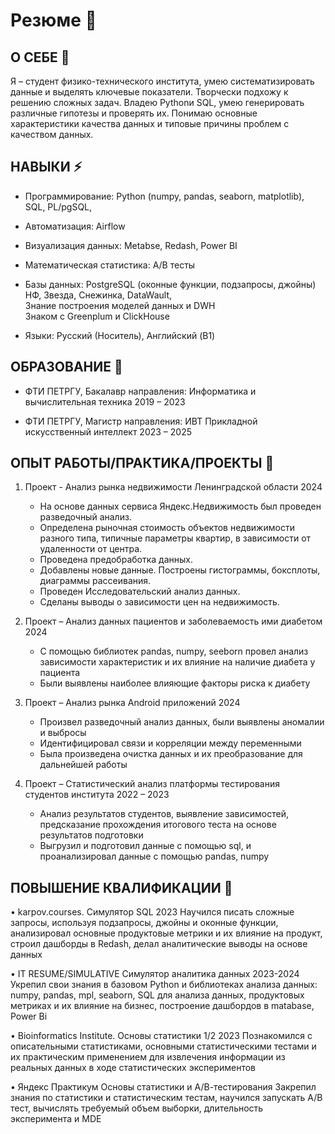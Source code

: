 # Резюме 👋

## О СЕБЕ 💬 

Я – студент физико-технического института, умею систематизировать данные и выделять ключевые показатели. Творчески
подхожу к решению сложных задач. Владею Pythonи SQL, умею генерировать различные гипотезы и проверять их. Понимаю
основные характеристики качества данных и типовые причины проблем с качеством данных. 

## НАВЫКИ ⚡

+ Программирование: Python (numpy, pandas, seaborn, matplotlib), SQL, PL/pgSQL,  

+ Автоматизация: Airflow
  
+ Визуализация данных: Metabse, Redash, Power BI  

+ Математическая статистика: A/B тесты  

+ Базы данных: PostgreSQL (оконные функции, подзапросы, джойны)  
              НФ, Звезда, Снежинка, DataWault,  
              Знание построения моделей данных и DWH  
              Знаком с Greenplum и ClickHouse  

+ Языки: Русский (Носитель), Английский (B1)  

## ОБРАЗОВАНИЕ 💼

+ ФТИ ПЕТРГУ, Бакалавр направления: Информатика и вычислительная техника 2019 – 2023  

+ ФТИ ПЕТРГУ, Магистр направления: ИВТ Прикладной искусственный интеллект 2023 – 2025  

## ОПЫТ РАБОТЫ/ПРАКТИКА/ПРОЕКТЫ 🔋

1. Проект - Анализ рынка недвижимости Ленинградской области 2024
   - На основе данных сервиса Яндекс.Недвижимость был проведен разведочный анализ.
   -  Определена рыночная стоимость объектов недвижимости разного типа, типичные параметры квартир, в зависимости от удаленности от центра.
   -  Проведена предобработка данных.
   -  Добавлены новые данные. Построены гистограммы, боксплоты, диаграммы рассеивания.
   -  Проведен Исследовательский анализ данных.
   -  Сделаны выводы о зависимости цен на недвижимость.

2. Проект – Анализ данных пациентов и заболеваемость ими диабетом 2024  

   - С помощью библиотек pandas, numpy, seeborn провел анализ зависимости характеристик и их влияние на наличие
диабета у пациента  
   - Были выявлены наиболее влияющие факторы риска к диабету
3. Проект – Анализ рынка Android приложений 2024  
   - Произвел разведочный анализ данных, были выявлены аномалии и выбросы  
   - Идентифицировал связи и корреляции между переменными  
   - Была произведена очистка данных и их преобразование для дальнейшей работы  
4. Проект – Статистический анализ платформы тестирования студентов института 2022 – 2023
   - Анализ результатов студентов, выявление зависимостей, предсказание прохождения итогового теста на основе
результатов подготовки  
   - Выгрузил и подготовил данные с помощью sql, и проанализировал данные с помощью pandas, numpy  

  
## ПОВЫШЕНИЕ КВАЛИФИКАЦИИ 🔧

• karpov.courses. Симулятор SQL 2023
Научился писать сложные запросы, используя подзапросы, джойны и оконные функции, анализировал основные
продуктовые метрики и их влияние на продукт, строил дашборды в Redash, делал аналитические выводы на основе
данных  

• IT RESUME/SIMULATIVE Симулятор аналитика данных 2023-2024
Укрепил свои знания в базовом Python и библиотеках анализа данных: numpy, pandas, mpl, seaborn, SQL для анализа данных,
продуктовых метриках и их влияние на бизнес, построение дашбордов в matabase, Power Bi  

• Bioinformatics Institute. Основы статистики 1/2 2023
Познакомился с описательными статистиками, основными статистическими тестами и их практическим применением
для извлечения информации из реальных данных в ходе статистических экспериментов
  
• Яндекс Практикум Основы статистики и А/В-тестирования
Закрепил знания по статистики и статистическим тестам, научился запускать А/В тест, вычислять требуемый объем выборки,
длительность эксперимента и MDE
